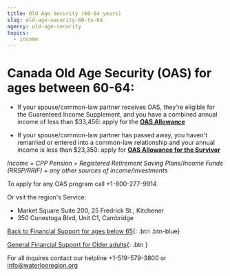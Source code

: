 ```yaml
---
title: Old Age Security (60-64 years)
slug: old-age-security-60-to-64
agency: old-age-security
topics:
  - income
---
```


# Canada Old Age Security (OAS) for ages between 60-64:

- If your spouse/common-law partner receives OAS, they're eligible for the Guarenteed Income Supplement, and you have a combined annual income of less than $33,456: apply for the [**OAS Allowance**](https://www.canada.ca/en/services/benefits/publicpensions/cpp/old-age-security/guaranteed-income-supplement/allowance.html)

- If your spouse/common-law partner has passed away, you haven't remarried or entered into a common-law relationship and your annual income is less than $23,350: apply for [**OAS Allowance for the Survivor**](https://www.canada.ca/en/services/benefits/publicpensions/cpp/old-age-security/guaranteed-income-supplement/allowance-survivor.html)


*Income = CPP Pension + Registered Retirement Saving Plans/Income Funds (RRSP/RRIF) + any other sources of income/investments*

To apply for any OAS program call +1-800-277-9914 

Or vsit the region's Service:
- Market Square Suite 200, 25 Fredrick St., Kitchener
- 350 Conestoga Blvd, Unit C1, Cambridge

[Back to Financial Support for ages below 65](./Below65.md){: .btn .btn-blue}

[General Financial Support for Older adults](./financialhelp.md){: .btn }

For all inquires contact our helpline +1-519-579-3800 or [info@waterlooregion.org](mailto:info@waterlooregion.org)
